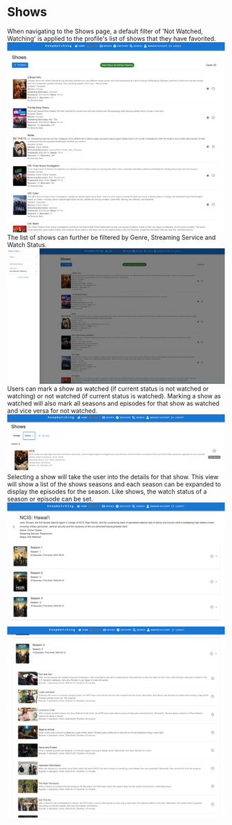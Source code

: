 # Shows
When navigating to the Shows page, a default filter of 'Not Watched, Watching' is applied to the profile's list of shows that they have favorited.
![Shows for a profile](../images/shows//shows.png)
The list of shows can further be filtered by Genre, Streaming Service and Watch Status.
![Shows for a profile with filter](../images/shows//shows_with_filters.png)
Users can mark a show as watched (if current status is not watched or watching) or not watched (if current status is watched). Marking a show as watched will also mark all seasons and episodes for that show as watched and vice versa for not watched.
![Shows watch status](../images/shows//shows_mark_watched.png)
Selecting a show will take the user into the details for that show. This view will show a list of the shows seasons and each season can be expanded to display the episodes for the season. Like shows, the watch status of a season or episode can be set.
![Show details](../images/shows//show_details.png)
![Show details with episodes](../images/shows//show_details_episodes.png)